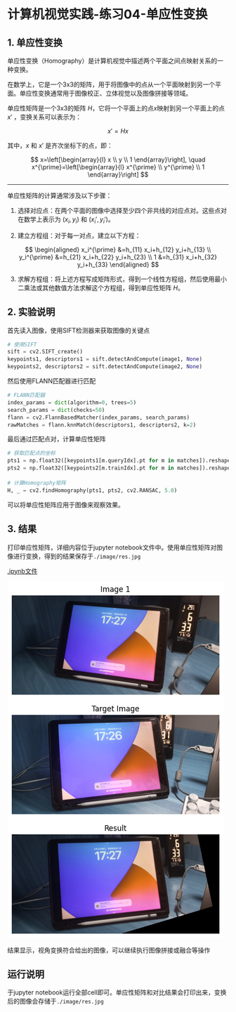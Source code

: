 # 计算机视觉实践-练习04-单应性变换

## 1. 单应性变换

单应性变换（Homography）是计算机视觉中描述两个平面之间点映射关系的一种变换。

在数学上，它是一个3x3的矩阵，用于将图像中的点从一个平面映射到另一个平面。单应性变换通常用于图像校正、立体视觉以及图像拼接等领域。

单应性矩阵是一个3x3的矩阵 $H$，它将一个平面上的点$x$映射到另一个平面上的点 $x'$ ，变换关系可以表示为：

$$
x' = Hx
$$

其中，$x$ 和 $x'$ 是齐次坐标下的点，即：

$$
x=\left[\begin{array}{l}
x \\
y \\
1
\end{array}\right], \quad x^{\prime}=\left[\begin{array}{l}
x^{\prime} \\
y^{\prime} \\
1
\end{array}\right]
$$

---

单应性矩阵的计算通常涉及以下步骤：

1. 选择对应点：在两个平面的图像中选择至少四个非共线的对应点对。这些点对在数学上表示为 $\left(x_i, y_i\right)$ 和 $\left(x_i', y_i'\right)$。

2. 建立方程组：对于每一对点，建立以下方程：

$$
\begin{aligned}
x_i^{\prime} &=h_{11} x_i+h_{12} y_i+h_{13} \\
y_i^{\prime} &=h_{21} x_i+h_{22} y_i+h_{23} \\
1 &=h_{31} x_i+h_{32} y_i+h_{33}
\end{aligned}
$$

3. 求解方程组：将上述方程写成矩阵形式，得到一个线性方程组，然后使用最小二乘法或其他数值方法求解这个方程组，得到单应性矩阵 $H$。





## 2. 实验说明


首先读入图像，使用SIFT检测器来获取图像的关键点

```python
# 使用SIFT
sift = cv2.SIFT_create()
keypoints1, descriptors1 = sift.detectAndCompute(image1, None)
keypoints2, descriptors2 = sift.detectAndCompute(image2, None)
```
然后使用FLANN匹配器进行匹配

```python
# FLANN匹配器
index_params = dict(algorithm=0, trees=5)
search_params = dict(checks=50)
flann = cv2.FlannBasedMatcher(index_params, search_params)
rawMatches = flann.knnMatch(descriptors1, descriptors2, k=2)
```

最后通过匹配点对，计算单应性矩阵

```python
# 获取匹配点的坐标
pts1 = np.float32([keypoints1[m.queryIdx].pt for m in matches]).reshape(-1,1,2)
pts2 = np.float32([keypoints2[m.trainIdx].pt for m in matches]).reshape(-1,1,2)

# 计算Homography矩阵
H, _ = cv2.findHomography(pts1, pts2, cv2.RANSAC, 5.0)
```

可以将单应性矩阵应用于图像来观察效果。





## 3. 结果

打印单应性矩阵，详细内容位于jupyter notebook文件中。使用单应性矩阵对图像进行变换，得到的结果保存于``./image/res.jpg``

[.ipynb文件](./assignment03_SR.ipynb)


![res](./md_img/comp.png)


结果显示，视角变换符合给出的图像，可以继续执行图像拼接或融合等操作







## 运行说明

于jupyter notebook运行全部cell即可。单应性矩阵和对比结果会打印出来，变换后的图像会存储于``./image/res.jpg``





